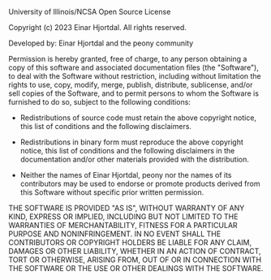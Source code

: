 University of Illinois/NCSA Open Source License

Copyright (c) 2023 Einar Hjortdal. All rights reserved.

Developed by: Einar Hjortdal and the peony community

Permission is hereby granted, free of charge, to any person obtaining a copy of this software and associated 
documentation files (the "Software"), to deal with the Software without restriction, including without 
limitation the rights to use, copy, modify, merge, publish, distribute, sublicense, and/or sell copies 
of the Software, and to permit persons to whom the Software is furnished to do so, subject to the following 
conditions:

* Redistributions of source code must retain the above copyright notice, this list of conditions and the 
  following disclaimers.

* Redistributions in binary form must reproduce the above copyright notice, this list of conditions 
  and the following disclaimers in the documentation and/or other materials provided with the distribution.

* Neither the names of Einar Hjortdal, peony nor the names of its contributors may be used to endorse 
or promote products derived from this Software without specific prior written permission.

THE SOFTWARE IS PROVIDED "AS IS", WITHOUT WARRANTY OF ANY KIND, EXPRESS OR IMPLIED, INCLUDING BUT NOT 
LIMITED TO THE WARRANTIES OF MERCHANTABILITY, FITNESS FOR A PARTICULAR PURPOSE AND NONINFRINGEMENT. 
IN NO EVENT SHALL THE CONTRIBUTORS OR COPYRIGHT HOLDERS BE LIABLE FOR ANY CLAIM, DAMAGES OR OTHER LIABILITY, 
WHETHER IN AN ACTION OF CONTRACT, TORT OR OTHERWISE, ARISING FROM, OUT OF OR IN CONNECTION WITH THE 
SOFTWARE OR THE USE OR OTHER DEALINGS WITH THE SOFTWARE.